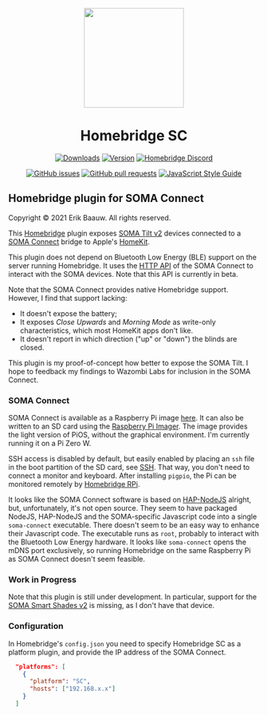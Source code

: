 <p align="center">
  <img src="homebridge-nb.png" height="200px">  
</p>
<span align="center">

# Homebridge SC
[![Downloads](https://img.shields.io/npm/dt/homebridge-sc.svg)](https://www.npmjs.com/package/homebridge-sc)
[![Version](https://img.shields.io/npm/v/homebridge-sc.svg)](https://www.npmjs.com/package/homebridge-sc)
[![Homebridge Discord](https://img.shields.io/discord/432663330281226270?color=728ED5&logo=discord&label=discord)](https://discord.gg/yGvADWt)
<!-- [![verified-by-homebridge](https://badgen.net/badge/homebridge/verified/purple)](https://github.com/homebridge/homebridge/wiki/Verified-Plugins) -->

[![GitHub issues](https://img.shields.io/github/issues/ebaauw/homebridge-sc)](https://github.com/ebaauw/homebridge-sc/issues)
[![GitHub pull requests](https://img.shields.io/github/issues-pr/ebaauw/homebridge-sc)](https://github.com/ebaauw/homebridge-sc/pulls)
[![JavaScript Style Guide](https://img.shields.io/badge/code_style-standard-brightgreen.svg)](https://standardjs.com)

</span>

## Homebridge plugin for SOMA Connect
Copyright © 2021 Erik Baauw. All rights reserved.

This [Homebridge](https://github.com/homebridge/homebridge) plugin exposes
[SOMA Tilt v2](https://eu.somasmarthome.com/pages/smart-tilt) devices
connected to a [SOMA Connect](https://eu.somasmarthome.com/products/soma-connect-blinds-control-for-amazon-alexa-apple-homekit-google-home) bridge
to Apple's [HomeKit](https://www.apple.com/ios/home/).

This plugin does not depend on Bluetooth Low Energy (BLE) support on the server running Homebridge.
It uses the [HTTP API](https://support.somasmarthome.com/hc/en-us/articles/360026064234-HTTP-API)
of the SOMA Connect to interact with the SOMA devices.
Note that this API is currently in beta.

Note that the SOMA Connect provides native Homebridge support.
However, I find that support lacking:
- It doesn't expose the battery;
- It exposes _Close Upwards_ and _Morning Mode_ as write-only characteristics, which most HomeKit apps don't like.
- It doesn't report in which direction ("up" or "down") the blinds are closed.

This plugin is my proof-of-concept how better to expose the SOMA Tilt.
I hope to feedback my findings to Wazombi Labs for inclusion in the SOMA Connect.

### SOMA Connect
SOMA Connect is available as a Raspberry Pi image [here](https://support.somasmarthome.com/hc/en-us/articles/360035521234-Install-SOMA-Connect-software).
It can also be written to an SD card using the [Raspberry Pi Imager](https://www.raspberrypi.org/software/).
The image provides the light version of PiOS, without the graphical environment.
I'm currently running it on a Pi Zero W.

SSH access is disabled by default, but easily enabled by placing an `ssh` file in the boot partition of the SD card, see [SSH](https://www.raspberrypi.org/documentation/remote-access/ssh/).
That way, you don't need to connect a monitor and keyboard.
After installing `pigpio`, the Pi can be monitored remotely by [Homebridge RPi](https://github.com/ebaauw/homebridge-rpi).

It looks like the SOMA Connect software is based on [HAP-NodeJS](https://github.com/homebridge/HAP-NodeJS) alright, but, unfortunately, it's not open source.
They seem to have packaged NodeJS, HAP-NodeJS and the SOMA-specific Javascript code into a single `soma-connect` executable.
There doesn't seem to be an easy way to enhance their Javascript code.
The executable runs as `root`, probably to interact with the Bluetooth Low Energy hardware.
It looks like `soma-connect` opens the mDNS port exclusively, so running Homebridge on the same Raspberry Pi as SOMA Connect doesn't seem feasible.

### Work in Progress
Note that this plugin is still under development.
In particular, support for the
[SOMA Smart Shades v2](https://eu.somasmarthome.com)
is missing, as I don't have that device.

### Configuration
In Homebridge's `config.json` you need to specify Homebridge SC as a platform
plugin, and provide the IP address of the SOMA Connect.

```json
  "platforms": [
    {
      "platform": "SC",
      "hosts": ["192.168.x.x"]
    }
  ]
```
